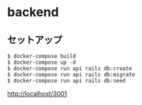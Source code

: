 # backend
## セットアップ

```
$ docker-compose build
$ docker-compose up -d
$ docker-compose run api rails db:create
$ docker-compose run api rails db:migrate
$ docker-compose run api rails db:seed
```

[http://localhost/3001](http://localhost/3001)
